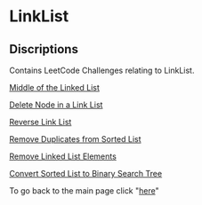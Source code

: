 # LinkList
## Discriptions 
Contains LeetCode Challenges relating to LinkList.

[Middle of the Linked List](./middleLL.js)

[Delete Node in a Link List](./deletenodeLL.js)

[Reverse Link List](./reversell.js)

[Remove Duplicates from Sorted List](./removeDuplicates.js)

[Remove Linked List Elements](./removeLLelementes.js)

[Convert Sorted List to Binary Search Tree](./convertSortLLtoBST.js)


To go back to the main page click "[here](../index.md)"
